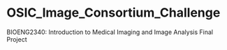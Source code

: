 # OSIC_Image_Consortium_Challenge

BIOENG2340: Introduction to Medical Imaging and Image Analysis Final Project
